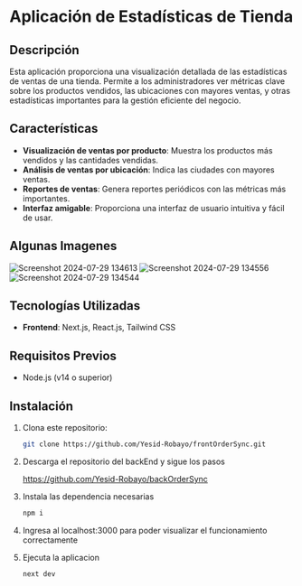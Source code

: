 # Aplicación de Estadísticas de Tienda

## Descripción

Esta aplicación proporciona una visualización detallada de las estadísticas de ventas de una tienda. Permite a los administradores ver métricas clave sobre los productos vendidos, las ubicaciones con mayores ventas, y otras estadísticas importantes para la gestión eficiente del negocio.

## Características

- **Visualización de ventas por producto**: Muestra los productos más vendidos y las cantidades vendidas.
- **Análisis de ventas por ubicación**: Indica las ciudades con mayores ventas.
- **Reportes de ventas**: Genera reportes periódicos con las métricas más importantes.
- **Interfaz amigable**: Proporciona una interfaz de usuario intuitiva y fácil de usar.

## Algunas Imagenes 
  
![Screenshot 2024-07-29 134613](https://github.com/user-attachments/assets/b04c4933-945b-49c9-b45f-2aa3fd0cc2ed)
![Screenshot 2024-07-29 134556](https://github.com/user-attachments/assets/4105f90d-a909-4353-a3f3-cec5f1dc8400)
![Screenshot 2024-07-29 134544](https://github.com/user-attachments/assets/f1f7ccfc-3d0a-446e-8349-ebe02afc506e)

## Tecnologías Utilizadas

- **Frontend**: Next.js, React.js, Tailwind CSS

## Requisitos Previos

- Node.js (v14 o superior)

## Instalación

1. Clona este repositorio:

   ```bash
   git clone https://github.com/Yesid-Robayo/frontOrderSync.git

2. Descarga el repositorio del backEnd y sigue los pasos

   https://github.com/Yesid-Robayo/backOrderSync

4. Instala las dependencia necesarias
   
    ```bash
   npm i

5. Ingresa al localhost:3000 para poder visualizar el funcionamiento correctamente
4. Ejecuta la aplicacion

   ```bash
   next dev

